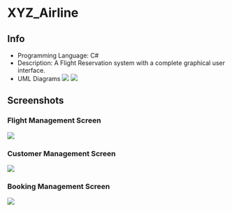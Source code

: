 # XYZ_Airline
## Info
* Programming Language: C#
* Description: A Flight Reservation system with a complete graphical user interface. 
* UML Diagrams
![](https://github.com/kellyhoang1291/Csharp_XYZ_Airline/blob/master/screenshots/ulm_diagram.jpg)
![](https://github.com/kellyhoang1291/Csharp_XYZ_Airline/blob/master/screenshots/db_design.png)

## Screenshots
### Flight Management Screen
![](https://github.com/kellyhoang1291/Csharp_XYZ_Airline/blob/master/screenshots/create_flight.PNG)
### Customer Management Screen
![](https://github.com/kellyhoang1291/Csharp_XYZ_Airline/blob/master/screenshots/create_customer.PNG)
### Booking Management Screen
![](https://github.com/kellyhoang1291/Csharp_XYZ_Airline/blob/master/screenshots/create_booking.PNG)
